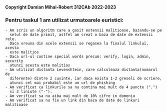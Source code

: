#### Copyright Damian Mihai-Robert 312CAb 2022-2023

### Pentru taskul 1 am utilizat urmatoarele euristici:
	- Am scris un algoritm care a gasit extensii malitioase, bazandu-se pe
	  setul de date primit, astfel am creat o baza de date de extensii rele.
	  Daca vreuna din acele extensii se regasea la finalul linkului, acesta
	  este malitios
	- Daca url-ul contine special words precum: verify, login, admin, security
	  atunci acesta este malitios
	- Am utilizat distanta Levenshtein, care calculeaza distanta(numarul de
  	  diferente) dintre 2 cuvinte, iar daca exista 1-2 greseli de scriere,
	  atunci cel mai probabil este un url de phishing
	- Am verificat ca linkurile sa nu contina mai mult de 4 puncte (".")
	  si 3 liniute ("-").
	- Am verificat sa nu aiba mai mult de 10% cifre in domeniu
	- Am verificat sa nu fie un link din baza de date de linkuri malitioase 
